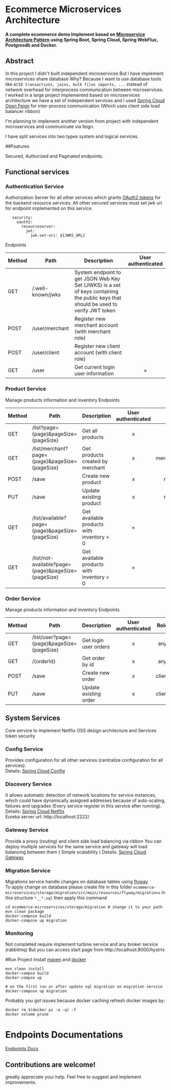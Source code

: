 # Ecommerce Microservices Architecture

**A complete ecommerce demo
Implement based on [Microservice Architecture Pattern](http://martinfowler.com/microservices/) using Spring Boot, Spring Cloud, Spring WebFlux, Postgresdb and Docker.**


## Abstract
In this project I didn't built independent microservices But i have implement microservices share database Why?
Because I want to use database tools like `ACID transactions, joins, bulk files imports, ...`
instead of network overhead for interprocess communication between microservices.
I worked in a large project implemented based on microservices architecture we have a set of independent services and 
I used [Spring Cloud Open Feign](https://spring.io/projects/spring-cloud-openfeign) 
for inter-process communication (Which uses client side load balancer ribbon) 


I'm planning to implement another version from project with independent microservices and communicate via feign.

I have split services into two types system and logical services.

##Features

Secured, Authorized and Paginated endpoints.

## Functional services

### Authentication Service
Authorization Server for all other services which grants [OAuth2 tokens](https://tools.ietf.org/html/rfc6749) for the backend resource services.
All other secured services must set jwk uri for endpoint implemented on this service.
```spring:
   security:
     oauth2:
       resourceserver:
         jwt:
           jwk-set-uri: ${JWKS_URL}
```
Endpoints

Method	| Path	| Description	| User authenticated	
------------- | ------------------------- | ------------- |:-------------:|
GET	| /.well-known/jwks	| System endpoint to get JSON Web Key Set (JWKS) is a set of keys containing the public keys that should be used to verify JWT token	|  
POST	| /user/merchant	| Register new merchant account (with merchant role)	|  
POST	| /user/client	| Register new client account	(with client role)|   | 
GET	| /user	| Get current login user information | × 

### Product Service
Manage products information and inventory
Endpoints

Method	| Path	| Description	| User authenticated	| Role
------------- | ------------------------- | ------------- |:-------------:| :-------------:|
GET	| /list?page={page}&pageSize={pageSize}	| Get all products	|  x | any |
GET	| /list/merchant?page={page}&pageSize={pageSize}		| Get products created by merchant	|  x | merchant,admin |
POST| /save	| Create new product| x  | merchant |
PUT	| /save	| Update existing product| x  | merchant |
GET	| /list/available?page={page}&pageSize={pageSize}		| Get available products with inventory > 0 | × | any
GET	| /list/not-available?page={page}&pageSize={pageSize}		| Get available products with inventory = 0 | × | any

### Order Service
Manage products information and inventory
Endpoints

Method	| Path	| Description	| User authenticated	| Role
------------- | ------------------------- | ------------- |:-------------:| :-------------:|
GET	| /list/user?page={page}&pageSize={pageSize}		| Get login user orders	|  x | any |
GET	| /{orderId}	| Get order by id	|  x | any |
POST| /save	| Create new order| x  | client |
PUT	| /save	| Update existing order| x  | client |


##  System Services
Core service to implement Netflix OSS design architecture and Services token security 

### Config Service
  Provides configuration for all other services (centralize configuration for all services).   <br>
Details: [Spring Cloud Config](http://cloud.spring.io/spring-cloud-config/spring-cloud-config.html)

### Discovery Service
It allows automatic detection of network locations for service instances, which could have dynamically assigned addresses because of auto-scaling, 
failures and upgrades (Every service register in this service after running).   <br>
Details: [Spring Cloud Netflix](https://spring.io/projects/spring-cloud-netflix) <br>
Eureka server url: http://localhost:2222/


### Gateway Service

Provide a proxy (routing) and client side load balancing via ribbon
You can deploy multiple services for the same service and gateway will load balancing between them ( Simple scalability )
Details: [Spring Cloud Gateway](https://spring.io/projects/spring-cloud-gateway)

### Migration Service
Migrations service handle changes on database tables using [flyway](https://flywaydb.org/) <br>
To apply change on database please create file in this folder `ecommerce-microservices/storage/migration/src/main/resources/flyway/migrations`
in this structure  `*__*.sql` then apply this command

```
cd ecommerce-microservices/storage/migration # change it to your path
mvn clean package
docker-compose build
docker-compose up migration
```

### Monitoring
Not completed require implement turbine service and any broker service (rabbitmq) But you can access 
start page from http://localhost:8000/hystrix

#Run Project
Install [maven](https://maven.apache.org/) and [docker](https://docs.docker.com/compose/)  <br>
``` 
mvn clean install 
docker-compse build
docker-compse up

# on the first run or after update sql migration on migration service
docker-compose up migration
```

Probably you got issues because docker caching refresh docker images by:
```
docker rm $(docker ps -a -q) -f
docker volume prune
```

# Endpoints Documentations
[Endpoints Docs](/endpoints.md)


## Contributions are welcome!
greatly appreciate your help. Feel free to suggest and implement improvements.


